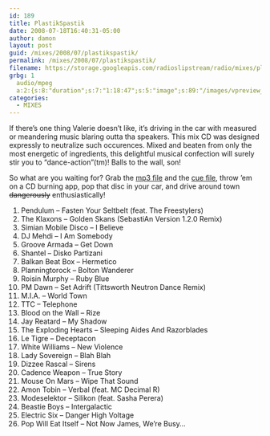 ```yaml
---
id: 189
title: PlastikSpastik
date: 2008-07-18T16:40:31-05:00
author: damon
layout: post
guid: /mixes/2008/07/plastikspastik/
permalink: /mixes/2008/07/plastikspastik/
filename: https://storage.googleapis.com/radioslipstream/radio/mixes/plastikspastik.mp3
grbg: 1
  audio/mpeg
  a:2:{s:8:"duration";s:7:"1:18:47";s:5:"image";s:89:"/images/vpreview_center.png";}
categories:
  - MIXES
---
```


If there’s one thing Valerie doesn’t like, it’s driving in the car with measured or meandering music blaring outta tha speakers. This mix CD was designed expressly to neutralize such occurences. Mixed and beaten from only the most energetic of ingredients, this delightful musical confection will surely stir you to “dance-action”(tm)! Balls to the wall, son!

So what are you waiting for? Grab the [mp3 file](https://storage.googleapis.com/radioslipstream/radio/mixes/plastikspastik.mp3) and the [cue file](https://storage.googleapis.com/radioslipstream/radio/mixes/plastikspastik.cue), throw ’em on a CD burning app, pop that disc in your car, and drive around town <strike>dangerously</strike> enthusiastically!

1. Pendulum – Fasten Your Seltbelt (feat. The Freestylers)
2. The Klaxons – Golden Skans (SebastiAn Version 1.2.0 Remix)
3. Simian Mobile Disco – I Believe
4. DJ Mehdi – I Am Somebody
5. Groove Armada – Get Down
6. Shantel – Disko Partizani
7. Balkan Beat Box – Hermetico
8. Planningtorock – Bolton Wanderer
9. Roisin Murphy – Ruby Blue
10. PM Dawn – Set Adrift (Tittsworth Neutron Dance Remix)
11. M.I.A. – World Town
12. TTC – Telephone
13. Blood on the Wall – Rize
14. Jay Reatard – My Shadow
15. The Exploding Hearts – Sleeping Aides And Razorblades
16. Le Tigre – Deceptacon
17. White Williams – New Violence
18. Lady Sovereign – Blah Blah
19. Dizzee Rascal – Sirens
20. Cadence Weapon – True Story
21. Mouse On Mars – Wipe That Sound
22. Amon Tobin – Verbal (feat. MC Decimal R)
23. Modeselektor – Silikon (feat. Sasha Perera)
24. Beastie Boys – Intergalactic
25. Electric Six – Danger High Voltage
26. Pop Will Eat Itself – Not Now James, We’re Busy…
